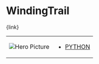 # WindingTrail 

{link}
<table>
<tr>
<td>

![Hero Picture](hero.png?raw=true "Hero Picture")

</td>
<td>
<ul>
<li>

[PYTHON](WindingTrail.py)

</li>
</td>
</tr>
<table>